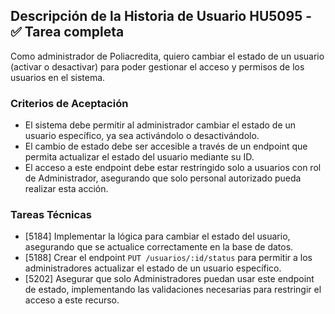 ## Descripción de la Historia de Usuario HU5095 - ✅ Tarea completa 
 Como administrador de Poliacredita, quiero cambiar el estado de un usuario (activar o desactivar) para poder gestionar el acceso y permisos de los usuarios en el sistema.
 ### Criterios de Aceptación
- El sistema debe permitir al administrador cambiar el estado de un usuario específico, ya sea activándolo o desactivándolo.
- El cambio de estado debe ser accesible a través de un endpoint que permita actualizar el estado del usuario mediante su ID.
- El acceso a este endpoint debe estar restringido solo a usuarios con rol de Administrador, asegurando que solo personal autorizado pueda realizar esta acción.
 ### Tareas Técnicas
- [5184] Implementar la lógica para cambiar el estado del usuario, asegurando que se actualice correctamente en la base de datos.
- [5188] Crear el endpoint `PUT /usuarios/:id/status` para permitir a los administradores actualizar el estado de un usuario específico.
- [5202] Asegurar que solo Administradores puedan usar este endpoint de estado, implementando las validaciones necesarias para restringir el acceso a este recurso.

